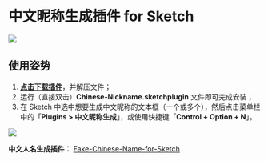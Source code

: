 # 中文昵称生成插件 for Sketch

![](https://raw.githubusercontent.com/acterce/Chinese-NickName-for-Sketch/master/screenshots/example.png)


## 使用姿势

1. [**点击下载插件**](https://github.com/acterce/Chinese-NickName-for-Sketch/archive/master.zip)，并解压文件；
2. 运行（直接双击）**Chinese-Nickname.sketchplugin** 文件即可完成安装；
3. 在 Sketch 中选中想要生成中文昵称的文本框（一个或多个），然后点击菜单栏中的「**Plugins > 中文昵称生成**」，或使用快捷键「**Control + Option + N**」。

![](https://raw.githubusercontent.com/acterce/Chinese-NickName-for-Sketch/master/screenshots/example.gif)



**中文人名生成插件：** [Fake-Chinese-Name-for-Sketch](https://github.com/JJYing/Fake-Chinese-Name-for-Sketch)